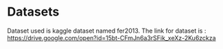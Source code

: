 # Datasets
Dataset used is kaggle dataset named fer2013.
The link for dataset is : https://drive.google.com/open?id=15bt-CFmJn6a3rSFik_xeXz-2Ku6zckza

